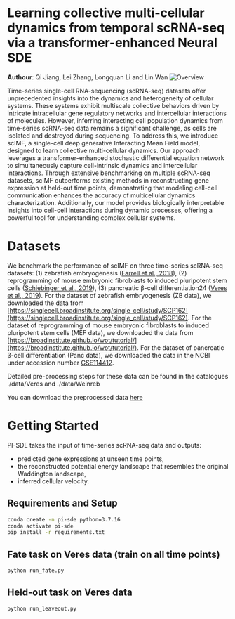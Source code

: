 # Learning collective multi-cellular dynamics from temporal scRNA-seq via a transformer-enhanced Neural SDE

**Authour**: Qi Jiang, Lei Zhang, Longquan Li and Lin Wan
![Overview](./assets/overview.jpg)

Time-series single-cell RNA-sequencing (scRNA-seq) datasets offer unprecedented insights into the dynamics and heterogeneity of cellular systems. These systems exhibit multiscale collective behaviors driven by intricate intracellular gene regulatory networks and intercellular interactions of molecules. However, inferring interacting cell population dynamics from time-series scRNA-seq data remains a significant challenge, as cells are isolated and destroyed during sequencing. To address this, we introduce scIMF, a single-cell deep generative Interacting Mean Field model, designed to learn collective multi-cellular dynamics. Our approach leverages a transformer-enhanced stochastic differential equation network to simultaneously capture cell-intrinsic dynamics and intercellular interactions. Through extensive benchmarking on multiple scRNA-seq datasets, scIMF outperforms existing methods in reconstructing gene expression at held-out time points, demonstrating that modeling cell-cell communication enhances the accuracy of multicellular dynamics characterization. Additionally, our model provides biologically interpretable insights into cell-cell interactions during dynamic processes, offering a powerful tool for understanding complex cellular systems.


# Datasets
We benchmark the performance of scIMF on three time-series scRNA-seq datasets: 
(1) zebrafish embryogenesis ([Farrell et al., 2018](https://www.science.org/doi/10.1126/science.aar3131)), 
(2) reprogramming of mouse embryonic fibroblasts to induced pluripotent stem cells ([Schiebinger et al., 2019](https://www.cell.com/cell/fulltext/S0092-8674(19)30039-X)), 
(3) pancreatic β-cell differentiation24 ([Veres et al., 2019](https://www.nature.com/articles/s41586-019-1168-5)).
For the dataset of zebrafish embryogenesis (ZB data), we downloaded the data from [https://singlecell.broadinstitute.org/single_cell/study/SCP162](https://singlecell.broadinstitute.org/single_cell/study/SCP162). 
For the dataset of reprogramming of mouse embryonic fibroblasts to induced pluripotent stem cells (MEF data), we downloaded the data from [https://broadinstitute.github.io/wot/tutorial/](https://broadinstitute.github.io/wot/tutorial/).
For the dataset of pancreatic β-cell differentiation (Panc data), we downloaded the data in the NCBI under accession number [GSE114412](https://www.ncbi.nlm.nih.gov/geo/query/acc.cgi?acc=GSE114412).

Detailed pre-processing steps for these data can be found in the catalogues ./data/Veres and ./data/Weinreb

You can download the preprocessed data [here](https://drive.google.com/drive/folders/1WdB9G0c_b0R6Whk_U4iJVTq2KejfYQJS?usp=share_link)

# Getting Started
PI-SDE takes the input of time-series scRNA-seq data and outputs:
- predicted gene expressions at unseen time points,
- the reconstructed potential energy landscape that resembles the original Waddington landscape,
- inferred cellular velocity.

## Requirements and Setup

```bash
conda create -n pi-sde python=3.7.16
conda activate pi-sde 
pip install -r requirements.txt
```


## Fate task on Veres data (train on all time points)

```bash
python run_fate.py
```

## Held-out task on Veres data

```bash
python run_leaveout.py
```
